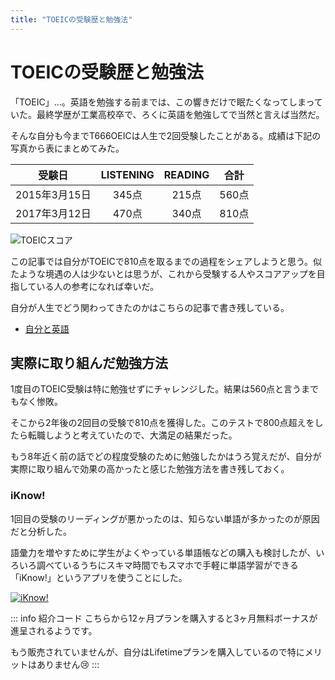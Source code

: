 ```yaml
---
title: "TOEICの受験歴と勉強法"
---
```

# TOEICの受験歴と勉強法
「TOEIC」…。英語を勉強する前までは、この響きだけで眠たくなってしまっていた。最終学歴が工業高校卒で、ろくに英語を勉強してで当然と言えば当然だ。

そんな自分も今までT666OEICは人生で2回受験したことがある。成績は下記の写真から表にまとめてみた。

|受験日|LISTENING|READING|合計|
|:---:|:---:|:---:|:---:|
|2015年3月15日|345点|215点|560点|
|2017年3月12日|470点|340点|810点|

![TOEICスコア](/public/images/toiec_score_koichi.jpeg)

この記事では自分がTOEICで810点を取るまでの過程をシェアしようと思う。似たような境遇の人は少ないとは思うが、これから受験する人やスコアアップを目指している人の参考になれば幸いだ。

自分が人生でどう関わってきたのかはこちらの記事で書き残している。
- [自分と英語](./my-english-history)

## 実際に取り組んだ勉強方法
1度目のTOEIC受験は特に勉強せずにチャレンジした。結果は560点と言うまでもなく惨敗。

そこから2年後の2回目の受験で810点を獲得した。このテストで800点超えをしたら転職しようと考えていたので、大満足の結果だった。

もう8年近く前の話でどの程度受験のために勉強したかはうろ覚えだが、自分が実際に取り組んで効果の高かったと感じた勉強方法を書き残しておく。

### iKnow!
1回目の受験のリーディングが悪かったのは、知らない単語が多かったのが原因だと分析した。

語彙力を増やすために学生がよくやっている単語帳などの購入も検討したが、いろいろ調べているうちにスキマ時間でもスマホで手軽に単語学習ができる「iKnow!」というアプリを使うことにした。

[![iKnow!](/public/images/iKnow!.png)](https://iknow.jp/referrals/40worojewmjj5b80ecrjhiatxb5mzlv8/signup)

::: info 紹介コード
こちらから12ヶ月プランを購入すると3ヶ月無料ボーナスが進呈されるようです。

もう販売されていませんが、自分はLifetimeプランを購入しているので特にメリットはありません😢
:::
